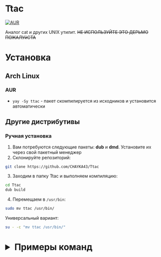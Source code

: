# Ttac
[![AUR](https://img.shields.io/aur/version/ttac)](https://aur.archlinux.org/packages/ttac)

Аналог cat и других UNIX утилит. ~~НЕ ИСПОЛЬЗУЙТЕ ЭТО ДЕРЬМО ПОЖАЛУйСТА~~
# Установка
## Arch Linux
### AUR
* ```yay -Sy ttac``` - пакет скомпилируется из исходников и установится автоматически
## Другие дистрибутивы
### Ручная установка
1. Вам потребуются следующие пакеты: **dub** и **dmd**. Установите их через свой пакетный менеджер
2. Склонируйте репозиторий: 
```bash
git clone https://github.com/CHAYKA43/Ttac
```
3. Заходим в папку Ttac и выполняем компиляцию:
```bash
cd Ttac
dub build
```
4. Перемещаем в ```/usr/bin```:
```bash
sudo mv ttac /usr/bin/
```
Универсальный вариант:
```bash
su - -c "mv ttac /usr/bin/"
```
<h1><details>
<summary>Примеры команд</summary>
Ты думал тут будут примеры? Пф... Наивный дурачек) Читай ttac --help или ttac --guide)</h1>